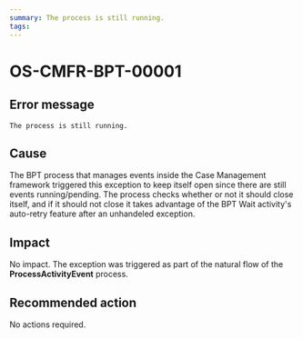 ```yaml
---
summary: The process is still running.
tags:
---
```


# OS-CMFR-BPT-00001

## Error message

`The process is still running.`

## Cause

The BPT process that manages events inside the Case Management framework triggered this exception to keep itself open since there are still events running/pending. The process checks whether or not it should close itself, and if it should not close it takes advantage of the BPT Wait activity's auto-retry feature after an unhandeled exception.

## Impact

No impact. The exception was triggered as part of the natural flow of the **ProcessActivityEvent** process.

## Recommended action

No actions required.
